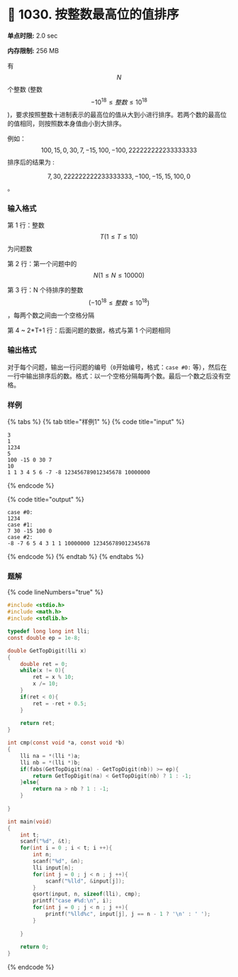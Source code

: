 # 💛 1030. 按整数最高位的值排序

**单点时限:** 2.0 sec

**内存限制:** 256 MB

有$$N$$ 个整数 (整数$$−10^{18}≤整数≤10^{18}$$)，要求按照整数十进制表示的最高位的值从大到小进行排序。若两个数的最高位的值相同，则按照数本身值由小到大排序。

例如：$$100,15,0,30,7,−15,100,−100,222222222233333333$$排序后的结果为 :

$$7,30,222222222233333333,−100,−15,15,100,0$$。

### 输入格式

第 1 行：整数$$T (1≤T≤10)$$为问题数

第 2 行：第一个问题中的 $$N(1≤N≤10000)$$

第 3 行：N 个待排序的整数 $$(−10^{18}≤整数≤10^{18})$$，每两个数之间由一个空格分隔

第 4 \~ 2\*T+1 行：后面问题的数据，格式与第 1 个问题相同

### 输出格式

对于每个问题，输出一行问题的编号（`0`开始编号，格式：`case #0:` 等），然后在一行中输出排序后的数。格式：以一个空格分隔每两个数。最后一个数之后没有空格。

### 样例

{% tabs %}
{% tab title="样例1" %}
{% code title="input" %}
```
3
1
1234
5
100 -15 0 30 7
10
1 1 3 4 5 6 -7 -8 123456789012345678 10000000
```
{% endcode %}

{% code title="output" %}
```
case #0:
1234
case #1:
7 30 -15 100 0
case #2:
-8 -7 6 5 4 3 1 1 10000000 123456789012345678
```
{% endcode %}
{% endtab %}
{% endtabs %}

### 题解

{% code lineNumbers="true" %}
```c
#include <stdio.h>
#include <math.h>
#include <stdlib.h>

typedef long long int lli;
const double ep = 1e-8;

double GetTopDigit(lli x)
{
	double ret = 0;
	while(x != 0){
		ret = x % 10;
		x /= 10;
	}
	if(ret < 0){
		ret = -ret + 0.5;
	}
	
	return ret;
}

int cmp(const void *a, const void *b)
{
	lli na = *(lli *)a;
	lli nb = *(lli *)b;
	if(fabs(GetTopDigit(na) - GetTopDigit(nb)) >= ep){
		return GetTopDigit(na) < GetTopDigit(nb) ? 1 : -1;
	}else{
		return na > nb ? 1 : -1;
	}
	
}

int main(void)
{
	int t;
	scanf("%d", &t);
	for(int i = 0 ; i < t; i ++){
		int n;
		scanf("%d", &n);
		lli input[n];
		for(int j = 0 ; j < n ; j ++){
			scanf("%lld", &input[j]);
		}
		qsort(input, n, sizeof(lli), cmp);
		printf("case #%d:\n", i);
		for(int j = 0 ; j < n ; j ++){
			printf("%lld%c", input[j], j == n - 1 ? '\n' : ' ');
		}
		
	}
	
	return 0;
}
```
{% endcode %}
